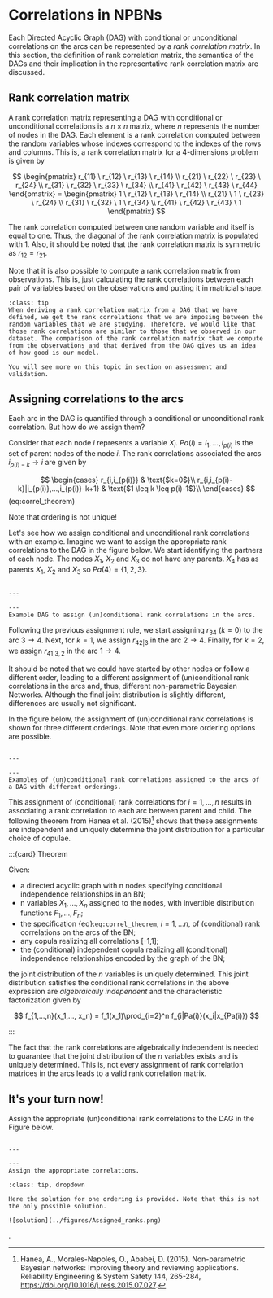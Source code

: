 
# Correlations in NPBNs

Each Directed Acyclic Graph (DAG) with conditional or unconditional correlations on the arcs can be represented by a _rank correlation matrix_. In this section, the definition of rank correlation matrix, the semantics of the DAGs and their implication in the representative rank correlation matrix are discussed.  

## Rank correlation matrix

A rank correlation matrix representing a DAG with conditional or unconditional correlations is a $n \times n$ matrix, where $n$ represents the number of nodes in the DAG. Each element is a rank correlation computed between the random variables whose indexes correspond to the indexes of the rows and columns. This is, a rank correlation matrix for a 4-dimensions problem is given by

$$
\begin{pmatrix}
r_{11} \ r_{12} \ r_{13} \ r_{14} \\
r_{21} \ r_{22} \ r_{23} \ r_{24} \\
r_{31} \ r_{32} \ r_{33} \ r_{34} \\
r_{41} \ r_{42} \ r_{43} \ r_{44} 
\end{pmatrix} = 
\begin{pmatrix}
1 \ r_{12} \ r_{13} \ r_{14} \\
r_{21} \ 1 \ r_{23} \ r_{24} \\
r_{31} \ r_{32} \ 1 \ r_{34} \\
r_{41} \ r_{42} \ r_{43} \ 1
\end{pmatrix}
$$

The rank correlation computed between one random variable and itself is equal to one. Thus, the diagonal of the rank correlation matrix is populated with 1. Also, it should be noted that the rank correlation matrix is symmetric as $r_{12} = r_{21}$.

Note that it is also possible to compute a rank correlation matrix from observations. This is, just calculating the rank correlations between each pair of variables based on the observations and putting it in matricial shape.

```{admonition} "How do I want my rank correlation matrix of the DAG to be?"
:class: tip
When deriving a rank correlation matrix from a DAG that we have defined, we get the rank correlations that we are imposing between the random variables that we are studying. Therefore, we would like that those rank correlations are similar to those that we observed in our dataset. The comparison of the rank correlation matrix that we compute from the observations and that derived from the DAG gives us an idea of how good is our model.

You will see more on this topic in section on assessment and validation.
```

## Assigning correlations to the arcs

Each arc in the DAG is quantified through a conditional or unconditional rank correlation. But how do we assign them?

Consider that each node $i$ represents a variable $X_i$. $Pa(i)={i_1, ..., i_{p(i)}}$ is the set of parent nodes of the node $i$. The rank correlations associated the arcs $i_{p(i)-k} \to i$ are given by

$$
    \begin{cases}
      r_{i,i_{p(i)}} & \text{$k=0$}\\
      r_{i,i_{p(i)-k}|i_{p(i)},...,i_{p(i)}-k+1} & \text{$1 \leq k \leq p(i)-1$}\\
    \end{cases}       
$$ (eq:correl_theorem)

Note that ordering is not unique!

Let's see how we assign conditional and unconditional rank correlations with an example. Imagine we want to assign the appropriate rank correlations to the DAG in the figure below. We start identifying the partners of each node. The nodes $X_1$, $X_2$ and $X_3$ do not have any parents. $X_4$ has as parents $X_1$, $X_2$ and $X_3$ so $Pa(4)=\{1, 2, 3\}$.

```{figure} ../figures/rank_corr_DAG_empty.png

---

---
Example DAG to assign (un)conditional rank correlations in the arcs.
```

Following the previous assignment rule, we start assigning $r_{34}$ ($k=0$) to the arc $3 \to 4$. Next, for $k=1$, we assign $r_{42|3}$ in the arc $2 \to 4$. Finally, for $k=2$, we assign $r_{41|3,2}$ in the arc $1 \to 4$.

It should be noted that we could have started by other nodes or follow a different order, leading to a different assignment of (un)conditional rank correlations in the arcs and, thus, different non-parametric Bayesian Networks. Although the final joint distribution is slightly different, differences are usually not significant.

In the figure below, the assignment of (un)conditional rank correlations is shown for three different orderings. Note that even more ordering options are possible.

```{figure} ../figures/rank_corr_DAG.png

---

---
Examples of (un)conditional rank correlations assigned to the arcs of a DAG with different orderings.
```

This assignment of (conditional) rank correlations for $i=1,...,n$ results in associating a rank correlation to each arc between parent and child. The following theorem from Hanea et al. (2015)[^hanea] shows that these assignments are independent and uniquely determine the joint distribution for a particular choice of copulae.

:::{card} Theorem

Given:
-  a directed acyclic graph with n nodes specifying conditional independence relationships in an BN;
-  n variables $X_1, ..., X_n$ assigned to the nodes, with invertible distribution functions $F_1, ..., F_n$;
-  the specification {eq}:`eq:correl_theorem`, $i=1,...n$, of (conditional) rank correlations on the arcs of the BN;
-  any copula realizing all correlations [-1,1];
-  the (conditional) independent copula realizing all (conditional) independence relationships encoded by the graph of the BN;

the joint distribution of the $n$ variables is uniquely determined. This joint distribution satisfies the conditional rank correlations in the above expression are _algebraically independent_ and the characteristic factorization given by

$$
f_{1,...,n}(x_1,..., x_n) =  f_1(x_1)\prod_{i=2}^n f_{i|Pa(i)}(x_i|x_{Pa(i)})
$$

:::

The fact that the rank correlations are algebraically independent is needed to guarantee that the joint distribution of the $n$ variables exists and is uniquely determined. This is, not every assignment of rank correlation matrices in the arcs leads to a valid rank correlation matrix.

## It's your turn now!

Assign the appropriate (un)conditional rank correlations to the DAG in the Figure below.

```{figure} ../figures/non_Assigned_ranks.png

---

---
Assign the appropriate correlations.
```

```{admonition} Solution
:class: tip, dropdown

Here the solution for one ordering is provided. Note that this is not the only possible solution.

![solution](../figures/Assigned_ranks.png)

```

.

[^hanea]: Hanea, A., Morales-Napoles, O., Ababei, D. (2015). Non-parametric Bayesian networks: Improving theory and reviewing applications. Reliability Engineering & System Safety 144, 265-284, https://doi.org/10.1016/j.ress.2015.07.027.